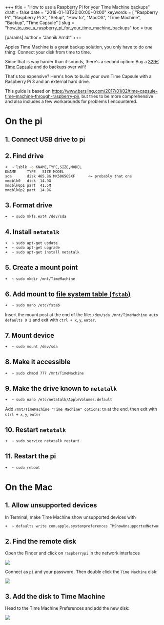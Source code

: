 +++
title = "How to use a Raspberry Pi for your Time Machine backups"
draft = false
date = "2018-01-13T20:00:00+01:00"
keywords = [ "Raspberry Pi", "Raspberry Pi 3", "Setup", "How to", "MacOS", "Time Machine", "Backup", "Time Capsule" ]
slug = "how_to_use_a_raspberry_pi_for_your_time_machine_backups"
toc = true

[params]
  author = "Jannik Arndt"
+++

Apples Time Machine is a great backup solution, you only have to do _one_ thing: Connect your disk from time to time.

Since that is way harder than it sounds, there's a second option: Buy a [329€ Time Capsule](https://www.apple.com/de/shop/product/ME177Z/A) and do backups over wifi!

That's too expensive? Here's how to build your own Time Capsule with a Raspberry Pi 3 and an external hard drive.

<!--more-->

This guide is based on <https://www.bersling.com/2017/01/02/time-capsule-time-machine-through-raspberry-pi/>, but tries to be more comprehensive and also includes a few workarounds for problems I encountered.

# On the pi

## 1. Connect USB drive to pi

## 2. Find drive

```zsh
➜  ~ lsblk -o KNAME,TYPE,SIZE,MODEL
KNAME     TYPE   SIZE MODEL
sda       disk 465.8G MK5065GSXF      <= probably that one
mmcblk0   disk  14.9G
mmcblk0p1 part  41.5M
mmcblk0p2 part  14.9G
```

## 3. Format drive

```zsh
➜  ~ sudo mkfs.ext4 /dev/sda
```

## 4. Install `netatalk`

```zsh
➜  ~ sudo apt-get update
➜  ~ sudo apt-get upgrade
➜  ~ sudo apt-get install netatalk
```

## 5. Create a mount point

```zsh
➜  ~ sudo mkdir /mnt/TimeMachine
```

## 6. Add mount to [file system table (`fstab`)](https://en.wikipedia.org/wiki/Fstab)

```zsh
➜  ~ sudo nano /etc/fstab
```

Insert the mount post at the end of the file:
`/dev/sda /mnt/TimeMachine auto defaults 0 2`
and exit with `ctrl + x`, `y`, `enter`.

## 7. Mount device

```zsh
➜  ~ sudo mount /dev/sda
```

## 8. Make it accessible

```zsh
➜  ~ sudo chmod 777 /mnt/TimeMachine
```

## 9. Make the drive known to `netatalk`

```zsh
➜  ~ sudo nano /etc/netatalk/AppleVolumes.default
```

Add `/mnt/TimeMachine "Time Machine" options:tm` at the end, then exit with `ctrl + x`, `y`, `enter`

## 10. Restart `netatalk`

```zsh
➜  ~ sudo service netatalk restart
```

## 11. Restart the pi

```zsh
➜  ~ sudo reboot
```

# On the Mac

## 1. Allow unsupported devices

In Terminal, make Time Machine show unsupported devices with

```zsh
➜  ~ defaults write com.apple.systempreferences TMShowUnsupportedNetworkVolumes 1
```

## 2. Find the remote disk

Open the Finder and click on `raspberrypi` in the network interfaces

![](../pi/finder_connect.png)

Connect as `pi` and your password. Then double click the `Time Machine` disk:

![](../pi/finder_connect_2.png)

## 3. Add the disk to Time Machine

Head to the Time Machine Preferences and add the new disk:

![](../pi/time_machine_new_disk.png)